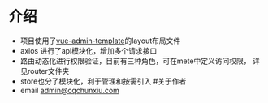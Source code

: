 # 介绍
- 项目使用了[vue-admin-template](https://github.com/PanJiaChen/vue-admin-template)的layout布局文件
- axios 进行了api模块化，增加多个请求接口
- 路由动态化进行权限验证，目前有三种角色，可在mete中定义访问权限， 详见router文件夹
- store也分了模块化，利于管理和按需引入
#关于作者
- email admin@cqchunxiu.com